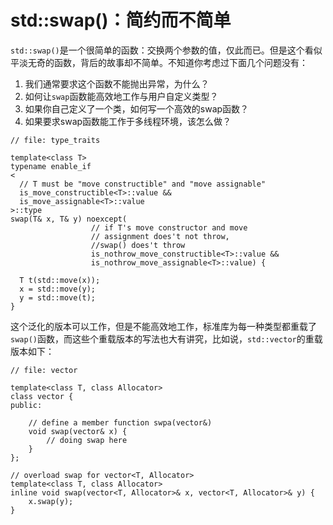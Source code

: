 # std::swap()：简约而不简单


`std::swap()`是一个很简单的函数：交换两个参数的值，仅此而已。但是这个看似平淡无奇的函数，背后的故事却不简单。不知道你考虑过下面几个问题没有：

1. 我们通常要求这个函数不能抛出异常，为什么？
2. 如何让`swap`函数能高效地工作与用户自定义类型？
3. 如果你自己定义了一个类，如何写一个高效的swap函数？
4. 如果要求swap函数能工作于多线程环境，该怎么做？

```
// file: type_traits

template<class T>
typename enable_if
<
  // T must be "move constructible" and "move assignable"
  is_move_constructible<T>::value &&
  is_move_assignable<T>::value
>::type
swap(T& x, T& y) noexcept( 
                  // if T's move constructor and move
                  // assignment does't not throw, 
                  //swap() does't throw
                  is_nothrow_move_constructible<T>::value && 
                  is_nothrow_move_assignable<T>::value) {
                  
  T t(std::move(x));
  x = std::move(y);
  y = std::move(t);
}
```

这个泛化的版本可以工作，但是不能高效地工作，标准库为每一种类型都重载了`swap()`函数，而这些个重载版本的写法也大有讲究，比如说，`std::vector`的重载版本如下：

```
// file: vector

template<class T, class Allocator>
class vector {
public:

    // define a member function swpa(vector&)
    void swap(vector& x) {
        // doing swap here 
    }    
};

// overload swap for vector<T, Allocator>
template<class T, class Allocator>
inline void swap(vector<T, Allocator>& x, vector<T, Allocator>& y) {
    x.swap(y);
}
```

